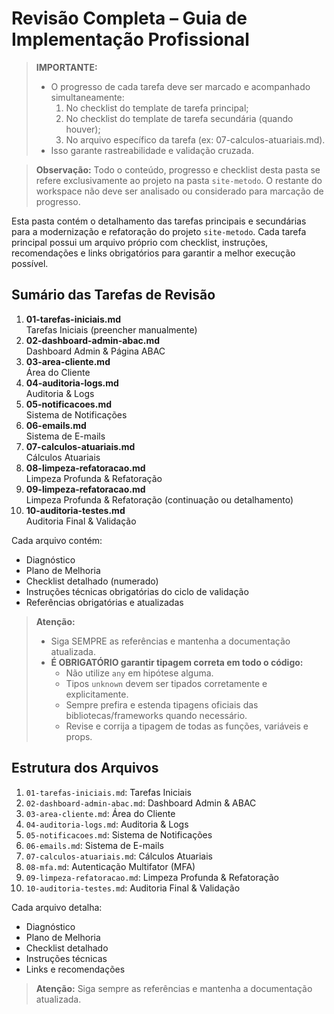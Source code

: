 # Revisão Completa – Guia de Implementação Profissional

> **IMPORTANTE:**
> - O progresso de cada tarefa deve ser marcado e acompanhado simultaneamente:
>   1. No checklist do template de tarefa principal;
>   2. No checklist do template de tarefa secundária (quando houver);
>   3. No arquivo específico da tarefa (ex: 07-calculos-atuariais.md).
> - Isso garante rastreabilidade e validação cruzada.

> **Observação:** Todo o conteúdo, progresso e checklist desta pasta se refere exclusivamente ao projeto na pasta `site-metodo`. O restante do workspace não deve ser analisado ou considerado para marcação de progresso.

Esta pasta contém o detalhamento das tarefas principais e secundárias para a modernização e refatoração do projeto `site-metodo`. Cada tarefa principal possui um arquivo próprio com checklist, instruções, recomendações e links obrigatórios para garantir a melhor execução possível.


## Sumário das Tarefas de Revisão

1. **01-tarefas-iniciais.md**  
	Tarefas Iniciais (preencher manualmente)
2. **02-dashboard-admin-abac.md**  
	Dashboard Admin & Página ABAC
3. **03-area-cliente.md**  
	Área do Cliente
4. **04-auditoria-logs.md**  
	Auditoria & Logs
5. **05-notificacoes.md**  
	Sistema de Notificações
6. **06-emails.md**  
	Sistema de E-mails
7. **07-calculos-atuariais.md**  
	Cálculos Atuariais
8. **08-limpeza-refatoracao.md**  
	Limpeza Profunda & Refatoração
9. **09-limpeza-refatoracao.md**  
	Limpeza Profunda & Refatoração (continuação ou detalhamento)
10. **10-auditoria-testes.md**  
	 Auditoria Final & Validação

Cada arquivo contém:
- Diagnóstico
- Plano de Melhoria
- Checklist detalhado (numerado)
- Instruções técnicas obrigatórias do ciclo de validação
- Referências obrigatórias e atualizadas

> **Atenção:**
> - Siga SEMPRE as referências e mantenha a documentação atualizada.
> - **É OBRIGATÓRIO garantir tipagem correta em todo o código:**
>   - Não utilize `any` em hipótese alguma.
>   - Tipos `unknown` devem ser tipados corretamente e explicitamente.
>   - Sempre prefira e estenda tipagens oficiais das bibliotecas/frameworks quando necessário.
>   - Revise e corrija a tipagem de todas as funções, variáveis e props.

## Estrutura dos Arquivos
1. `01-tarefas-iniciais.md`: Tarefas Iniciais 
2. `02-dashboard-admin-abac.md`: Dashboard Admin & ABAC
3. `03-area-cliente.md`: Área do Cliente
4. `04-auditoria-logs.md`: Auditoria & Logs
5. `05-notificacoes.md`: Sistema de Notificações
6. `06-emails.md`: Sistema de E-mails
7. `07-calculos-atuariais.md`: Cálculos Atuariais
8. `08-mfa.md`: Autenticação Multifator (MFA)
9. `09-limpeza-refatoracao.md`: Limpeza Profunda & Refatoração
10. `10-auditoria-testes.md`: Auditoria Final & Validação

Cada arquivo detalha:
- Diagnóstico
- Plano de Melhoria
- Checklist detalhado
- Instruções técnicas
- Links e recomendações

> **Atenção:** Siga sempre as referências e mantenha a documentação atualizada.
